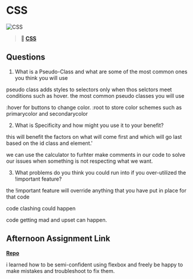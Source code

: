 # CSS

![CSS](https://bcw.blob.core.windows.net/public/cssUnit/1411879719053976)

> **📖 [CSS](https://codeworksacademy.com/fs-student-guide/resources/wk1/03-CSS)**

## Questions

1. What is a Pseudo-Class and what are some of the most common ones you think you will use

pseudo class adds styles to selectors only when thos selctors meet conditions such as hover.
the most common pseudo classes you will use

:hover for buttons to change color.
:root to store color schemes such as primarycolor and secondarycolor


2. What is Specificity and how might you use it to your benefit?

this will benefit the factors on what will come first and which will go last based on the id class and element.'

we can use the calculator to furhter make comments in our code to solve our issues when something is not respecting what we want.

3. What problems do you think you could run into if you over-utilized the !important feature?

the !important feature will override anything that you have put in place for that code 

code clashing could happen 

code getting mad and upset can happen.

## Afternoon Assignment Link

**[Repo](https://github.com/tonyware2009/Week1resume.git)**

i learned how to be semi-confident using flexbox and freely be happy to make mistakes and troubleshoot to fix them.
